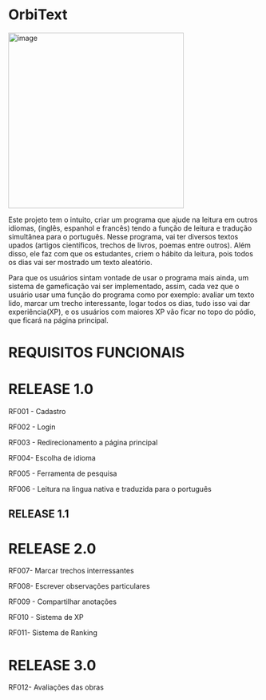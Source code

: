  # OrbiText


<img width="351" height="351" alt="image" src="https://github.com/user-attachments/assets/f76b0fa8-c4aa-441b-8afb-db735cd3ce98" />


Este projeto tem o intuito, criar um programa que ajude na leitura em outros idiomas, (inglês, espanhol e francês) tendo a função de leitura e tradução simultânea para o português. Nesse programa, vai ter diversos textos upados (artigos científicos, trechos de livros, poemas entre outros).
Além disso, ele faz com que os estudantes, criem o hábito da leitura, pois todos os dias vai ser mostrado um texto aleatório.

Para que os usuários sintam vontade de usar o programa mais ainda, um sistema de gameficação vai ser implementado, assim, cada vez que o usuário usar uma função do programa como por exemplo: avaliar um texto lido, marcar um trecho interessante, logar todos os dias, tudo isso vai dar experiência(XP), e os usuários com maiores XP vão ficar no topo do pódio, que ficará na página principal.

# REQUISITOS FUNCIONAIS

# RELEASE 1.0

RF001 - Cadastro

RF002 - Login

RF003 - Redirecionamento a página principal

RF004- Escolha de idioma

RF005 - Ferramenta de pesquisa

RF006 - Leitura na lingua nativa e traduzida para o português

## RELEASE 1.1


# RELEASE 2.0

RF007- Marcar trechos interressantes

RF008- Escrever observações particulares

RF009 - Compartilhar anotações

RF010 - Sistema de XP

RF011- Sistema de Ranking

# RELEASE 3.0

RF012- Avaliações das obras
